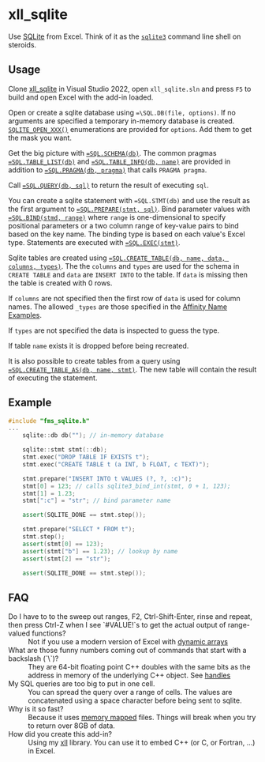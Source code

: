 # xll_sqlite

Use [SQLite](https://www.sqlite.org/) from Excel. Think of it as the 
[`sqlite3`](https://www.sqlite.org/cli.html#getting_started) command line shell on steroids.

## Usage

Clone [xll_sqlite](https://github.com/xlladdins/xll_sqlite) in Visual Studio 2022,
open `xll_sqlite.sln` and press `F5` to build and open Excel with the add-in loaded.

Open or create a sqlite database using `=\SQL.DB(file, options)`.
If no arguments are specified a temporary in-memory database is created.
[`SQLITE_OPEN_XXX()`](https://www.sqlite.org/c3ref/c_open_autoproxy.html) 
enumerations are provided for `options`. Add them to get the mask you want.

Get the big picture with [`=SQL.SCHEMA(db)`](https://www.sqlite.org/schematab.html).
The common pragmas [`=SQL.TABLE_LIST(db)`](https://www.sqlite.org/pragma.html#pragma_table_list)
and [`=SQL.TABLE_INFO(db, name)`](https://www.sqlite.org/pragma.html#pragma_table_info)
are provided in addition to [`=SQL.PRAGMA(db, pragma)`](https://www.sqlite.org/pragma.html)
that calls `PRAGMA pragma`.

Call [`=SQL.QUERY(db, sql)`](https://www.sqlite.org/c3ref/query.html) to return
the result of executing `sql`. 

You can create a sqlite statement with `=SQL.STMT(db)`
and use the result as the first argument to 
[`=SQL.PREPARE(stmt, sql)`](https://www.sqlite.org/c3ref/prepare.html).
Bind parameter values with [`=SQL.BIND(stmd, range)`](https://www.sqlite.org/c3ref/bind_blob.html)
where `range` is one-dimensional to specify positional parameters or a two column
range of key-value pairs to bind based on the key name. The binding type is
based on each value's Excel type.
Statements are executed with [`=SQL.EXEC(stmt)`](https://www.sqlite.org/c3ref/exec.html).

Sqlite tables are created using 
[`=SQL.CREATE_TABLE(db, name, data, columns, types)`](https://www.sqlite.org/lang_createtable.html).
The the `columns` and `types` are used for the schema in `CREATE TABLE` and `data`
are `INSERT INTO` to the table. If `data` is missing then the table is created with 0 rows.

If `columns` are not specified then the first row of `data` is used for column names. 
The allowed `_types` are those specified
in the [Affinity Name Examples](https://www.sqlite.org/datatype3.html#affinity_name_examples).

If `types` are not specified the data is inspected to guess the type.

If table `name` exists it is dropped before being recreated.

It is also possible to create tables from a query using 
[`=SQL.CREATE_TABLE_AS(db, name, stmt)`](https://www.sqlite.org/lang_createtable.html).
The new table will contain the result of executing the statement.

## Example
```C++
#include "fms_sqlite.h"
...
	sqlite::db db(""); // in-memory database

	sqlite::stmt stmt(::db);
	stmt.exec("DROP TABLE IF EXISTS t");
	stmt.exec("CREATE TABLE t (a INT, b FLOAT, c TEXT)");

	stmt.prepare("INSERT INTO t VALUES (?, ?, :c)");
	stmt[0] = 123; // calls sqlite3_bind_int(stmt, 0 + 1, 123);
	stmt[1] = 1.23;
	stmt[":c"] = "str"; // bind parameter name

	assert(SQLITE_DONE == stmt.step());

	stmt.prepare("SELECT * FROM t");
	stmt.step();
	assert(stmt[0] == 123);
	assert(stmt["b"] == 1.23); // lookup by name
	assert(stmt[2] == "str");

	assert(SQLITE_DONE == stmt.step());

```
## FAQ

<dl>

<dt>Do I have to to the sweep out ranges, F2, Ctrl-Shift-Enter, rinse and repeat, 
then press Ctrl-Z when I see `#VALUE!`s to get the actual output of range-valued functions?</dt>
<dd>Not if you use a modern version of Excel with 
<a href="https://techcommunity.microsoft.com/t5/excel-blog/preview-of-dynamic-arrays-in-excel/ba-p/252944">
dynamic arrays</a>
</dd>

<dt>What are those funny numbers coming out of commands that start with a backslash (`\`)?</dt>
<dd>They are  64-bit
floating point C++ doubles with the same bits as the address in memory of the underlying C++ object.
See <a href="https://github.com/xlladdins/xll#handle">handles</a>
</dd>

<dt>My SQL queries are too big to put in one cell.</dt>
<dd>You can spread the query over a range of cells. The values are concatenated
using a space character before being sent to sqlite.</dd>

<dt>Why is it so fast?</dt>
<dd>Because it uses
<a href="https://github.com/xlladdins/xll_sqlite/blob/master/win_mem_view.h">memory mapped</a>
files. Things will break when you try to return over 8GB of data.</dd>

<dt>How did you create this add-in?</dt>
<dd>Using my <a href="https://github.com/xlladdins/xll">xll</a> library.
You can use it to embed C++ (or C, or Fortran, ...) in Excel. 
</dd>

</dl>
